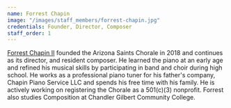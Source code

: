 ```yaml
---
name: Forrest Chapin
image: "/images/staff_members/forrest-chapin.jpg"
credentials: Founder, Director, Composer
staff_order: 1
---
```


[Forrest Chapin II](https://forrestthesecondpublishing.com) founded the Arizona Saints Chorale in 2018 and continues as
its director, and resident composer. He learned the piano at an early age and
refined his musical skills by participating in band and choir during high
school. He works as a professional piano tuner for his father's company, Chapin
Piano Service LLC and spends his free time with his family. He is actively
working on registering the Chorale as a 501(c)(3) nonprofit. Forrest also
studies Composition at Chandler Gilbert Community College.